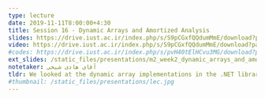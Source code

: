 ```yaml
---
type: lecture
date: 2019-11-11T8:00:00+4:30
title: Session 16 - Dynamic Arrays and Amortized Analysis
slides: https://drive.iust.ac.ir/index.php/s/S9pCGxfQQdumMmE/download?path=%2FSlides&files=S16.pdf
video: https://drive.iust.ac.ir/index.php/s/S9pCGxfQQdumMmE/download?path=%2FVideos&files=S16.mp4
#codes: https://drive.iust.ac.ir/index.php/s/pvH40tElHCvu3MG/download?path=%2FCode&files=S14.zip
ext_slides: /static_files/presentations/m2_week2_dynamic_arrays_and_amortized_complexity.zip
notetaker: آقای هادی شیخی
tldr: We looked at the dynamic array implementations in the .NET library as well as the C++ STL library. We also explained two techniques for amortized analysis. 
#thumbnail: /static_files/presentations/lec.jpg
---
```

